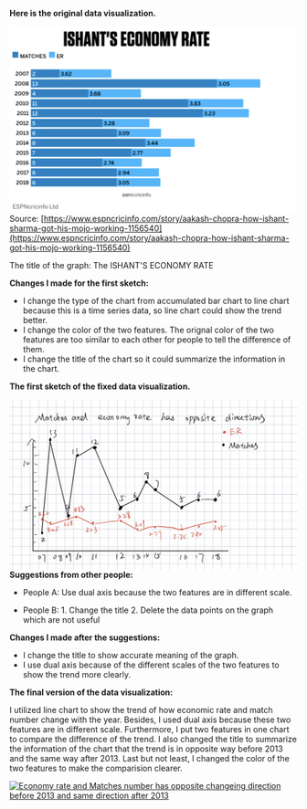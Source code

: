 **Here is the original data visualization.**

<img src="./original.jpg"
     alt="original data visualizaiton"
     style="float: left; margin-right: 10px;" />

Source: [https://www.espncricinfo.com/story/aakash-chopra-how-ishant-sharma-got-his-mojo-working-1156540](https://www.espncricinfo.com/story/aakash-chopra-how-ishant-sharma-got-his-mojo-working-1156540)

The title of the graph: The ISHANT'S ECONOMY RATE

**Changes I made for the first sketch:**
* I change the type of the chart from accumulated bar chart to line chart because this is a time series data, so line chart could show the trend better.
* I change the color of the two features. The orignal color of the two features are too similar to each other for people to tell the difference of them.
* I change the title of the chart so it could summarize the information in the chart.


**The first sketch of the fixed data visualization.**

<img src="./sketches.jpg"
     alt="original data visualizaiton"
     style="float: left; margin-right: 10px;" />
     
**Suggestions from other people:**
* People A: Use dual axis because the two features are in different scale.

* People B: 1. Change the title 2. Delete the data points on the graph which are not useful

**Changes I made after the suggestions:**
* I change the title to show accurate meaning of the graph.
* I use dual axis because of the different scales of the two features to show the trend more clearly.


**The final version of the data visualization:**

I utilized line chart to show the trend of how economic rate and match number change with the year. Besides, I used dual axis because these two features are in different scale. Furthermore, I put two features in one chart to compare the difference of the trend. I also changed the title to summarize the information of the chart that the trend is in opposite way before 2013 and the same way after 2013. Last but not least, I changed the color of the two features to make the comparision clearer. 


<div class='tableauPlaceholder' id='viz1663541019311' style='position: relative'><noscript><a href='#'><img alt='Economy rate and Matches number has opposite changeing direction before 2013 and same direction after 2013 ' src='https:&#47;&#47;public.tableau.com&#47;static&#47;images&#47;As&#47;Assignment3_16635338725130&#47;Sheet1&#47;1_rss.png' style='border: none' /></a></noscript><object class='tableauViz'  style='display:none;'><param name='host_url' value='https%3A%2F%2Fpublic.tableau.com%2F' /> <param name='embed_code_version' value='3' /> <param name='site_root' value='' /><param name='name' value='Assignment3_16635338725130&#47;Sheet1' /><param name='tabs' value='no' /><param name='toolbar' value='yes' /><param name='static_image' value='https:&#47;&#47;public.tableau.com&#47;static&#47;images&#47;As&#47;Assignment3_16635338725130&#47;Sheet1&#47;1.png' /> <param name='animate_transition' value='yes' /><param name='display_static_image' value='yes' /><param name='display_spinner' value='yes' /><param name='display_overlay' value='yes' /><param name='display_count' value='yes' /><param name='language' value='en-US' /><param name='filter' value='publish=yes' /></object></div>                
<script type='text/javascript'>                    
     var divElement = document.getElementById('viz1663541019311');                    
     var vizElement = divElement.getElementsByTagName('object')[0];                    
     vizElement.style.width='100%';vizElement.style.height=(divElement.offsetWidth*0.75)+'px';                    
     var scriptElement = document.createElement('script');                    
     scriptElement.src = 'https://public.tableau.com/javascripts/api/viz_v1.js';                    
     vizElement.parentNode.insertBefore(scriptElement, vizElement);                
</script>
